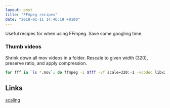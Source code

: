 ```yaml
---
layout: post
title: "FFmpeg recipes"
date: "2018-01-11 14:46:19 +0100"
---
```


Useful recipes for when using FFmpeg. Save some googling time.

### Thumb videos
Shrink down all mov videos in a folder. Rescale to given width (320), preserve ratio, and apply compression.
```bash
for fff in `ls *.mov`; do ffmpeg -i $fff -vf scale=320:-1 -vcodec libx264 -crf 30 lores/$fff; done
```

## Links
[scaling](https://trac.ffmpeg.org/wiki/Scaling)
